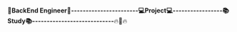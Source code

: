 :star2:**BackEnd Engineer:star2:-----------------------:computer:Project:computer:-----------------:books:Study:books:----------------------------**:fire::running::fire:
